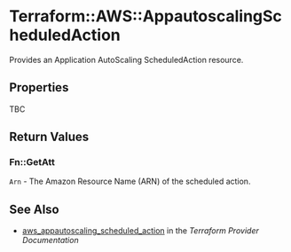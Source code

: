 # Terraform::AWS::AppautoscalingScheduledAction

Provides an Application AutoScaling ScheduledAction resource.

## Properties

TBC

## Return Values

### Fn::GetAtt

`Arn` - The Amazon Resource Name (ARN) of the scheduled action.

## See Also

* [aws_appautoscaling_scheduled_action](https://www.terraform.io/docs/providers/aws/r/appautoscaling_scheduled_action.html) in the _Terraform Provider Documentation_